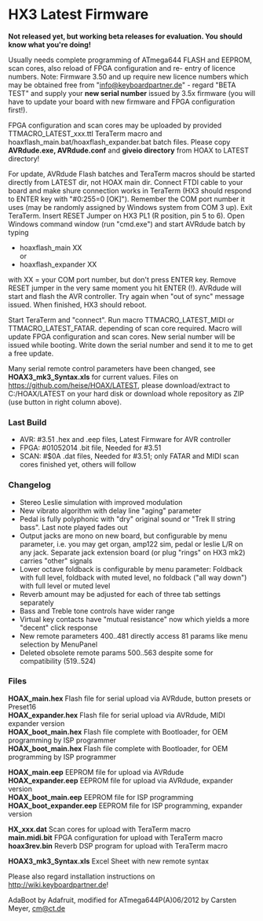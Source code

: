 HX3 Latest Firmware
===================

<b>Not released yet, but working beta releases for evaluation. You should know what you're doing!</b>

Usually needs complete programming of ATmega644 FLASH and EEPROM, scan cores, also reload of FPGA configuration and re-
entry of licence numbers. Note: Firmware 3.50 and up require new licence numbers which may be obtained free from 
"info@keyboardpartner.de" - regard "BETA TEST" and supply your <b>new serial number</b> issued by 3.5x firmware (you 
will have to update your board with new firmware and FPGA configuration first!).

FPGA configuration and scan cores may be uploaded by provided TTMACRO_LATEST_xxx.ttl TeraTerm macro and 
hoaxflash_main.bat/hoaxflash_expander.bat batch files. Please copy <b>AVRdude.exe, AVRdude.conf</b> and <b>giveio 
directory</b> from HOAX to LATEST directory!

For update, AVRdude Flash batches and TeraTerm macros should be started directly from LATEST dir, not HOAX main dir. Connect FTDI cable to your board and make shure connection works in TeraTerm (HX3 should respond to ENTER key with "#0:255=0 [OK]"). Remember the COM port number it uses (may be randomly assigned by Windows system from COM 3 up). Exit TeraTerm. Insert RESET Jumper on HX3 PL1 (R position, pin 5 to 6). Open Windows command window (run "cmd.exe") and start AVRdude batch by typing

* hoaxflash_main XX<br> 
or<br>
* hoaxflash_expander XX 

with XX = your COM port number, but don't press ENTER key. Remove RESET jumper in the very same moment you hit ENTER (!). AVRdude will start and flash the AVR controller. Try again when "out of sync" message issued. When finished, HX3 should reboot.

Start TeraTerm and "connect". Run macro TTMACRO_LATEST_MIDI or TTMACRO_LATEST_FATAR. depending of scan core required. Macro will update FPGA configuration and scan cores. New serial number will be issued while booting. Write down the serial number and send it to me to get a free update.

Many serial remote control parameters have been changed, see <b>HOAX3_mk3_Syntax.xls</b> for current values. Files on https://github.com/heise/HOAX/LATEST, please download/extract to C:/HOAX/LATEST on your hard disk or download whole repository as ZIP (use button in right column above).

### Last Build

* AVR:  #3.51       .hex and .eep files, Latest Firmware for AVR controller
* FPGA: #01052014   .bit file, Needed for #3.51
* SCAN: #$0A        .dat files, Needed for #3.51; only FATAR and MIDI scan cores finished yet, others will follow 

### Changelog

* Stereo Leslie simulation with improved modulation
* New vibrato algorithm with delay line "aging" parameter
* Pedal is fully polyphonic with "dry" original sound or "Trek II string bass". Last note played fades out
* Output jacks are mono on new board, but configurable by menu parameter, i.e. you may get organ, amp122 sim, pedal or leslie L/R on any jack. Separate jack extension board (or plug "rings" on HX3 mk2) carries "other" signals
* Lower octave foldback is configurable by menu parameter: Foldback with full level, foldback with muted level, no foldback ("all way down") with full level or muted level
* Reverb amount may be adjusted for each of three tab settings separately
* Bass and Treble tone controls have wider range 
* Virtual key contacts have "mutual resistance" now which yields a more "decent" click response
* New remote parameters 400..481 directly access 81 params like menu selection by MenuPanel
* Deleted obsolete remote params 500..563 despite some for compatibility (519..524)

### Files

<b>HOAX_main.hex</b> Flash file for serial upload via AVRdude, button presets or Preset16<br>
<b>HOAX_expander.hex</b> Flash file for serial upload via AVRdude, MIDI expander version<br>
<b>HOAX_boot_main.hex</b> Flash file complete with Bootloader, for OEM programming by ISP programmer<br>
<b>HOAX_boot_main.hex</b> Flash file complete with Bootloader, for OEM programming by ISP programmer<br>

<b>HOAX_main.eep</b> EEPROM file for upload via AVRdude<br>
<b>HOAX_expander.eep</b> EEPROM file for upload via AVRdude, expander version<br>
<b>HOAX_boot_main.eep</b> EEPROM file for ISP programming<br>
<b>HOAX_boot_expander.eep</b> EEPROM file for ISP programming, expander version<br>

<b>HX_xxx.dat</b>  Scan cores for upload with TeraTerm macro<br>
<b>main.midi.bit</b>  FPGA configuration for upload with TeraTerm macro<br>
<b>hoax3rev.bin</b>  Reverb DSP program for upload with TeraTerm macro<br>

<b>HOAX3_mk3_Syntax.xls</b>  Excel Sheet with new remote syntax<br>

Please also regard installation instructions on http://wiki.keyboardpartner.de!

AdaBoot by Adafruit, modified for ATmega644P(A)06/2012 by Carsten Meyer, cm@ct.de
